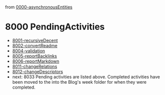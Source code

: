 from [0000-asynchronousEntities](../0000-asynchronousEntities.md)
# 8000 PendingActivities
- [8001-recursiveDecent](../6blog/21/21-3%20Q3/2133/8001-recursiveDecent.md)
- [8002-convertReadme](../6blog/21/21-3%20Q3/2132/8002-convertReadme.md)
- [8004-validation](8004-validation.md)
- [8005-reportBacklinks](8005-reportBacklinks.md)
- [8006-reportMarkdown](8006-reportMarkdown.md)
- [8011-changeRelations](8011-changeRelations.md)
- [8012-changeDescriptors](8012-changeDescriptors.md)
- next: 8033
Pending activities are listed above. Completed activities have been moved to the into the Blog's week folder for when they were completed.